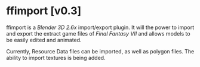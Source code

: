 ffimport [v0.3]
==============
ffimport is a <i>Blender 3D 2.6x</i> import/export plugin. It will the power to import and export the extract game files of <i>Final Fantasy VII</i> and allows models to be easily edited and animated.

Currently, Resource Data files can be imported, as well as polygon files. The ability to import textures is being added.